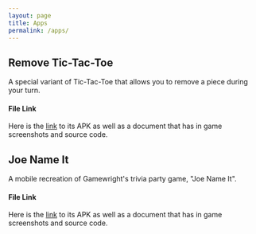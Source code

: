 ```yaml
---
layout: page
title: Apps
permalink: /apps/
---
```


## Remove Tic-Tac-Toe

A special variant of Tic-Tac-Toe that allows you to remove a piece during your turn.

#### File Link

Here is the [link](https://drive.google.com/drive/folders/1Ilz6N-qZcMCM5DD2IXxRY3dEC1tbMahG?usp=sharing) to its APK as well as a document that has in game screenshots and source code. 

## Joe Name It

A mobile recreation of Gamewright's trivia party game, "Joe Name It".

#### File Link

Here is the [link](https://drive.google.com/drive/folders/1-SSgjRMu-ae2dYWdN-UJjmZaFmxI5Ull?usp=sharing) to its APK as well as a document that has in game screenshots and source code.